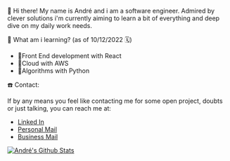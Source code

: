 :wave:  Hi there! My name is André and i am a software engineer. Admired by clever solutions i'm currently aiming to learn a bit of everything and deep dive on my daily work needs.

:notebook:  What am i learning? (as of 10/12/2022 🗓️)
- 🎯Front End development with React
- 🎯Cloud with AWS
- 🎯Algorithms with Python

:phone:  Contact: </br>

If by any means you feel like contacting me for some open project, doubts or just talking, you can reach me at:</br>

- [Linked In](https://www.linkedin.com/in/magalhaes-andre/)
- [Personal Mail](mailto:arfddem@gmail.com)
- [Business Mail](mailto:albatroz.software@gmail.com)

[![André's Github Stats](https://github-readme-stats.vercel.app/api?username=magalhaes-andre)](https://github.com/anuraghazra/github-readme-stats)
